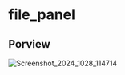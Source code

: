 # file_panel

## Porview
![Screenshot_2024_1028_114714](https://github.com/user-attachments/assets/a713b1fc-5396-489a-b985-75b5fc03dd76)
